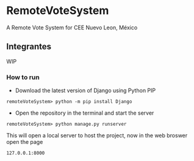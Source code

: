 # RemoteVoteSystem
A Remote Vote System for CEE Nuevo Leon, México

## Integrantes

WIP

### How to run

- Download the latest version of Django using Python PIP
```
remoteVoteSystem> python -m pip install Django

```
- Open the repository in the terminal and start the server

```
remoteVoteSystem> python manage.py runserver
```

This will open a local server to host the project, now in the web broswer open the page

```
127.0.0.1:8000
```

